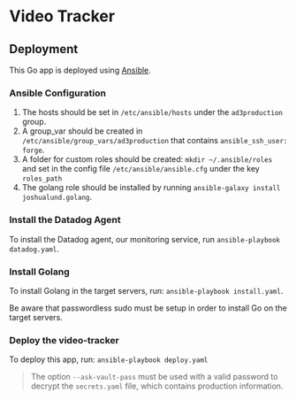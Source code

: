 # Video Tracker

## Deployment

This Go app is deployed using [Ansible](https://www.ansible.com/).

### Ansible Configuration

1. The hosts should be set in ```/etc/ansible/hosts``` under the ```ad3production``` group.
2. A group_var should be created in ```/etc/ansible/group_vars/ad3production``` that contains ```ansible_ssh_user: forge```.
3. A folder for custom roles should be created: ```mkdir ~/.ansible/roles``` and set in the config file ```/etc/ansible/ansible.cfg``` under the key ```roles_path```
4. The golang role should be installed by running ```ansible-galaxy install joshualund.golang```.

### Install the Datadog Agent

To install the Datadog agent, our monitoring service, run ```ansible-playbook datadog.yaml```.
### Install Golang

To install Golang in the target servers, run: ```ansible-playbook install.yaml```.

Be aware that passwordless sudo must be setup in order to install Go on the target servers.

### Deploy the video-tracker

To deploy this app, run: ```ansible-playbook deploy.yaml```

> The option `--ask-vault-pass` must be used with a valid password to decrypt the `secrets.yaml` file, which contains production information.
